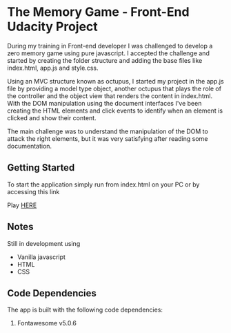 # The Memory Game - Front-End Udacity Project
During my training in Front-end developer I was challenged to develop a zero memory game using pure javascript.
I accepted the challenge and started by creating the folder structure and adding the base files like index.html, app.js and style.css.

Using an MVC structure known as octupus, I started my project in the app.js file by providing a model type object, another octupus that plays the role of the controller and the object view that renders the content in index.html.
With the DOM manipulation using the document interfaces I've been creating the HTML elements and click events to identify when an element is clicked and show their content.

The main challenge was to understand the manipulation of the DOM to attack the right elements, but it was very satisfying after reading some documentation.

## Getting Started
To start the application simply run from index.html on your PC or by accessing this link

Play [HERE](https://elfiservice.github.io/the-memory-game/)

## Notes
Still in development using 
- Vanilla javascript
- HTML
- CSS

## Code Dependencies

The app is built with the following code dependencies:

1. Fontawesome v5.0.6

